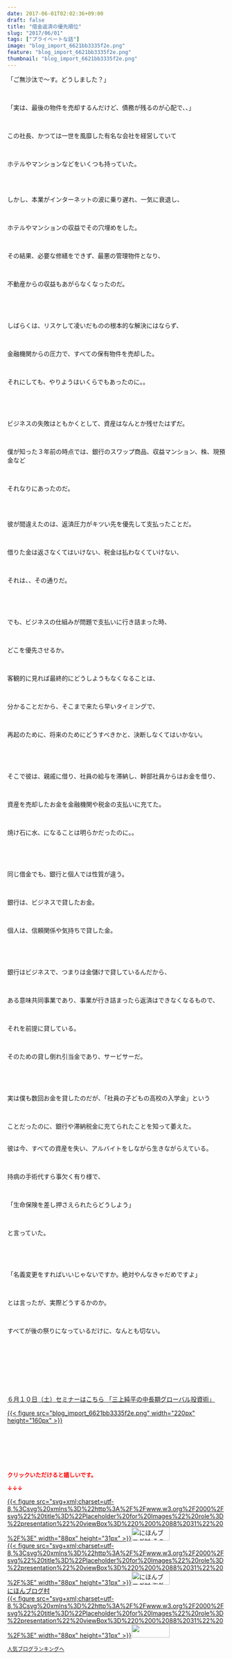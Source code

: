 ```yaml
---
date: 2017-06-01T02:02:36+09:00
draft: false
title: "借金返済の優先順位"
slug: "2017/06/01"
tags: ["プライベートな話"]
image: "blog_import_6621bb3335f2e.png"
feature: "blog_import_6621bb3335f2e.png"
thumbnail: "blog_import_6621bb3335f2e.png"
---
```

<p>「ご無沙汰で～す。どうしました？」</p><p> </p><p>「実は、最後の物件を売却するんだけど、債務が残るのが心配で、、」</p><p> </p><p>この社長、かつては一世を風靡した有名な会社を経営していて</p><p> </p><p>ホテルやマンションなどをいくつも持っていた。</p><p> </p><p><br/>しかし、本業がインターネットの波に乗り遅れ、一気に衰退し、</p><p> </p><p>ホテルやマンションの収益でその穴埋めをした。</p><p> </p><p>その結果、必要な修繕をできず、最悪の管理物件となり、</p><p> </p><p>不動産からの収益もあがらなくなったのだ。</p><p> </p><p> </p><p>しばらくは、リスケして凌いだものの根本的な解決にはならず、</p><p> </p><p>金融機関からの圧力で、すべての保有物件を売却した。</p><p> </p><p>それにしても、やりようはいくらでもあったのに。。</p><p> </p><p> </p><p>ビジネスの失敗はともかくとして、資産はなんとか残せたはずだ。</p><p> </p><p>僕が知った３年前の時点では、銀行のスワップ商品、収益マンション、株、現預金など</p><p> </p><p>それなりにあったのだ。</p><p> </p><p><br/>彼が間違えたのは、返済圧力がキツい先を優先して支払ったことだ。</p><p> </p><p>借りた金は返さなくてはいけない、税金は払わなくていけない、</p><p> </p><p>それは、、その通りだ。</p><p> </p><p> </p><p>でも、ビジネスの仕組みが問題で支払いに行き詰まった時、</p><p> </p><p>どこを優先させるか。</p><p> </p><p>客観的に見れば最終的にどうしようもなくなることは、</p><p> </p><p>分かることだから、そこまで来たら早いタイミングで、</p><p> </p><p>再起のために、将来のためにどうすべきかと、決断しなくてはいかない。</p><p> </p><p> </p><p>そこで彼は、親戚に借り、社員の給与を滞納し、幹部社員からはお金を借り、</p><p> </p><p>資産を売却したお金を金融機関や税金の支払いに充てた。</p><p> </p><p>焼け石に水、になることは明らかだったのに。。</p><p> </p><p> </p><p>同じ借金でも、銀行と個人では性質が違う。</p><p> </p><p>銀行は、ビジネスで貸したお金。</p><p> </p><p>個人は、信頼関係や気持ちで貸した金。</p><p> </p><p> </p><p>銀行はビジネスで、つまりは金儲けで貸しているんだから、</p><p> </p><p>ある意味共同事業であり、事業が行き詰まったら返済はできなくなるもので、</p><p> </p><p>それを前提に貸している。</p><p> </p><p>そのための貸し倒れ引当金であり、サービサーだ。</p><p> </p><p> </p><p>実は僕も数回お金を貸したのだが、「社員の子どもの高校の入学金」という</p><p> </p><p>ことだったのに、銀行や滞納税金に充てられたことを知って萎えた。</p><p><br/>彼は今、すべての資産を失い、アルバイトをしながら生きながらえている。</p><p> </p><p>持病の手術代すら事欠く有り様で、</p><p> </p><p>「生命保険を差し押さえられたらどうしよう」</p><p> </p><p>と言っていた。</p><p> </p><p> </p><p>「名義変更をすればいいじゃないですか。絶対やんなきゃだめですよ」</p><p> </p><p>とは言ったが、実際どうするかのか。</p><p> </p><p>すべてが後の祭りになっているだけに、なんとも切ない。</p><p> </p><p> </p><p> </p><p> </p><p><a href="10_ek" target="_blank">６月１０日（土）セミナーはこちら 「三上純平の中長期グローバル投資術」</a></p><p><a href="10_ek" target="_blank">{{< figure src="blog_import_6621bb3335f2e.png" width="220px" height="160px" >}}</a></p><p> </p><p> </p><p> </p><p><font color="#ff0000" size="2"><strong>クリックいただけると嬉しいです。</strong></font></p><p><font color="#ff0000" size="2"><strong>↓↓↓</strong></font></p><p><a href="ranking.html?p_cid=01260127" id="&amp;blogmura_banner" target="_blank">{{< figure src="svg+xml;charset=utf-8,%3Csvg%20xmlns%3D%22http%3A%2F%2Fwww.w3.org%2F2000%2Fsvg%22%20title%3D%22Placeholder%20for%20Images%22%20role%3D%22presentation%22%20viewBox%3D%220%200%2088%2031%22%20%2F%3E" width="88px" height="31px" >}}<noscript><img alt="にほんブログ村 その他生活ブログ 不動産投資へ" border="0" height="31" src="//life.blogmura.com/hudousantoushi/img/hudousantoushi88_31.gif" width="88"></noscript></a><br/><a href="ranking.html?p_cid=01260127" target="_blank">{{< figure src="svg+xml;charset=utf-8,%3Csvg%20xmlns%3D%22http%3A%2F%2Fwww.w3.org%2F2000%2Fsvg%22%20title%3D%22Placeholder%20for%20Images%22%20role%3D%22presentation%22%20viewBox%3D%220%200%2088%2031%22%20%2F%3E" width="88px" height="31px" >}}<noscript><img alt="にほんブログ村 海外生活ブログ バリ島情報へ" border="0" height="31" src="https://img-proxy.blog-video.jp/images?url=http%3A%2F%2Foverseas.blogmura.com%2Fbali%2Fimg%2Fbali88_31.gif" width="88"></noscript></a><br/><a href="ranking.html?p_cid=01260127" target="_blank">にほんブログ村</a><br/><a href="link.php?1804582" title="人気ブログランキングへ">{{< figure src="svg+xml;charset=utf-8,%3Csvg%20xmlns%3D%22http%3A%2F%2Fwww.w3.org%2F2000%2Fsvg%22%20title%3D%22Placeholder%20for%20Images%22%20role%3D%22presentation%22%20viewBox%3D%220%200%2088%2031%22%20%2F%3E" width="88px" height="31px" >}}<noscript><img border="0" height="31" src="https://blog.with2.net/img/banner/banner_22.gif" width="88"></noscript></a></p><p><a href="link.php?1804582" style="font-size: 12px;">人気ブログランキングへ</a></p>

